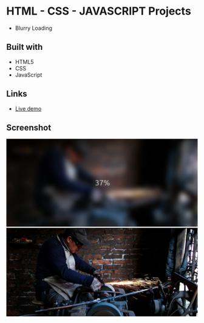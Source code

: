 # HTML - CSS - JAVASCRIPT Projects

- Blurry Loading

## Built with

- HTML5
- CSS
- JavaScript

## Links

- [Live demo](https://blurloadingjs.netlify.app/)

## Screenshot

![screenshot](./images/Blur%20loading%201.png)
![screenshot](./images/Blur%20loading%202.png)
